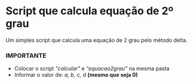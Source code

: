 # Script que calcula equação de 2º grau
Um simples script que calcula uma equação de 2 grau pelo método delta.

### IMPORTANTE
* Colocar o script *"calcular"* e *"equacao2grau"* na mesma pasta 
* Informar o valor de: *a, b, c, d* **(mesmo que seja 0)**

